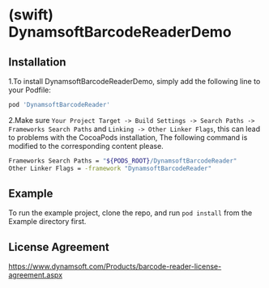 # (swift) DynamsoftBarcodeReaderDemo

## Installation

1.To install DynamsoftBarcodeReaderDemo, simply add the following line to your Podfile:

```ruby
pod 'DynamsoftBarcodeReader'
```

2.Make sure `Your Project Target -> Build Settings -> Search Paths -> Frameworks Search Paths` and `Linking -> Other Linker Flags`, this can lead to problems with the CocoaPods installation, The following command is modified to the corresponding content please.
```bash
Frameworks Search Paths = "${PODS_ROOT}/DynamsoftBarcodeReader"
Other Linker Flags = -framework "DynamsoftBarcodeReader"
```


## Example

To run the example project, clone the repo, and run `pod install` from the Example directory first.

## License Agreement
https://www.dynamsoft.com/Products/barcode-reader-license-agreement.aspx

